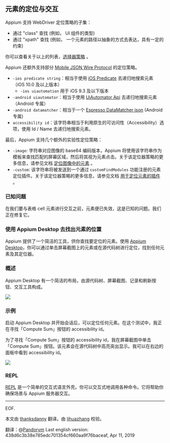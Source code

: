 ## 元素的定位与交互

Appium 支持 WebDriver 定位策略的子集：

* 通过 "class" 查找 (例如， UI 组件的类型)
* 通过 "xpath" 查找 (例如， 一个元素的路径以抽象的方式去表达，具有一定的约束)

你可以查看关于以上的列表，[选择器策略](/docs/cn/commands/element/find-elements.md#selector-strategies) 。

Appium 还额外支持部分 [Mobile JSON Wire Protocol](https://github.com/SeleniumHQ/mobile-spec/blob/master/spec-draft.md) 的定位策略。

* `-ios predicate string`：相当于使用 [iOS Predicate](/docs/cn/writing-running-appium/ios/ios-predicate.md) 去递归地搜索元素（iOS 10.0 及以上版本）
    * `-ios uiautomation` 用于 iOS 9.3 及以下版本
* `-android uiautomator`：相当于使用 [UiAutomator Api](/docs/cn/writing-running-appium/android/uiautomator-uiselector.md) 去递归地搜索元素（Android 专属）
* `-android datamatcher`：相当于一个 [Espresso DataMatcher json](/docs/cn/writing-running-appium/android/espresso-datamatcher-uiselector.md) (Android 专属)
* `accessibility id`：该字符串相当于利用原生的可访问性（Accessibility）选项，使用 Id / Name 去递归地搜索元素。

最后，Appium 支持几个额外的实验性定位策略：

* `-image`: 字符串对应图像的 base64 编码版本，Appium 将使用该字符串作为模板来查找匹配的屏幕区域，然后将其视为元素点击。关于该定位器策略的更多信息，请参见文档 [定位图像中的元素](/docs/cn/advanced-concepts/image-elements.md) 。
* `-custom`: 该字符串将被发送到一个通过 `customFindModules` 功能注册的元素定位插件。关于该定位器策略的更多信息，请参见文档 [用于定位元素的插件](/docs/cn/advanced-concepts/element-finding-plugins.md) 。

### 已知问题

在我们要与表格 cell 元素进行交互之前，元素便已失效，这是已知的问题。我们正在修复它。

### 使用 Appium Desktop 去找出元素的位置

Appium 提供了一个简洁的工具，供你查找要定位的元素。使用 [Appium Desktop](https://github.com/appium/appium-desktop)，你可以通过单击屏幕截图上的元素或在源代码树进行定位，找到任何元素及其定位器。

### 概述

Appium Desktop 有一个简洁的布局，由源代码树、屏幕截图、记录和刷新按钮、交互工具构成。

![](https://github.com/appium/appium-desktop/raw/master/docs/images/screen-inspector-and-logs.png)

### 示例

启动 Appium Desktop 并开始会话后，可以定位任何元素。在这个测试中，我正在寻找「Compute Sum」按钮的 accessibility id。

为了寻找「Compute Sum」按钮的 accessibility id，我在屏幕截图中单击「Compute Sum」按钮。该元素会在源代码树中高亮突出显示。我可以在右边的面板中看到 accessibility id。

![](https://github.com/appium/appium-desktop/raw/master/docs/images/screen-inspector.png)

### REPL
[REPL](https://en.wikipedia.org/wiki/Read%E2%80%93eval%E2%80%93print_loop) 是一个简单的交互式语言外壳。你可以交互式地调用各种命令。它将帮助你确保场景与 Appium 服务器交互。

---
EOF.

本文由 [thanksdanny](https://testerhome.com/thanksdanny) 翻译。由 [lihuazhang](https://github.com/lihuazhang) 校验。

翻译：@[Pandorym](https://github.com/Pandorym)
Last english version: 438d6c3b38e785edc701354cf660aa9f76baceaf, Apr 11, 2019
